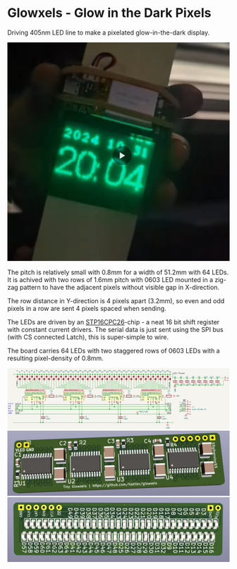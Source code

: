 Glowxels - Glow in the Dark Pixels
==================================

Driving 405nm LED line to make a pixelated glow-in-the-dark display.

[![Glow Watch](img/in-action.jpg)](https://youtube.com/shorts/eKfHcU8QpuA)

The pitch is relatively small with 0.8mm for a width of 51.2mm with 64 LEDs.
It is achived with two rows of 1.6mm pitch with 0603 LED mounted in a
zig-zag pattern to have the adjacent pixels without visible gap in X-direction.

The row distance in Y-direction is 4 pixels apart (3.2mm), so even and odd
pixels in a row are sent 4 pixels spaced when sending.

The LEDs are driven by an [STP16CPC26]-chip - a neat 16 bit shift register with
constant current drivers. The serial data is just sent using the SPI bus
(with CS connected Latch), this is super-simple to wire.

The board carries 64 LEDs with two staggered rows of 0603 LEDs with a resulting
pixel-density of 0.8mm.

![](./img/schematic.png)
![](./img/board-render.png)
![](./img/board-render-back.png)

[STP16CPC26]: http://www.st.com/resource/en/datasheet/stp16cpc26.pdf
